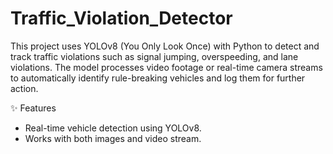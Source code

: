 # Traffic_Violation_Detector

This project uses YOLOv8 (You Only Look Once) with Python to detect and track traffic violations such as signal jumping, overspeeding, and lane violations. The model processes video footage or real-time camera streams to automatically identify rule-breaking vehicles and log them for further action.

✨ Features

* Real-time vehicle detection using YOLOv8.
* Works with both images and video stream.
